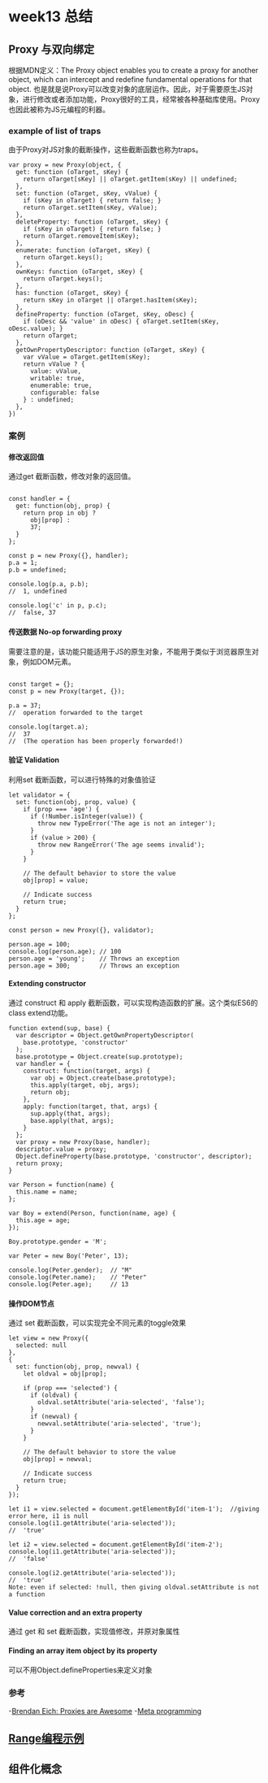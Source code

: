 # week13 总结

## Proxy 与双向绑定

根据MDN定义：The Proxy object enables you to create a proxy for another object, which can intercept and redefine fundamental operations for that object. 也是就是说Proxy可以改变对象的底层运作。因此，对于需要原生JS对象，进行修改或者添加功能，Proxy很好的工具，经常被各种基础库使用。Proxy也因此被称为JS元编程的利器。

### example of list of traps

由于Proxy对JS对象的截断操作，这些截断函数也称为traps。

````JS
var proxy = new Proxy(object, {
  get: function (oTarget, sKey) {
    return oTarget[sKey] || oTarget.getItem(sKey) || undefined;
  },
  set: function (oTarget, sKey, vValue) {
    if (sKey in oTarget) { return false; }
    return oTarget.setItem(sKey, vValue);
  },
  deleteProperty: function (oTarget, sKey) {
    if (sKey in oTarget) { return false; }
    return oTarget.removeItem(sKey);
  },
  enumerate: function (oTarget, sKey) {
    return oTarget.keys();
  },
  ownKeys: function (oTarget, sKey) {
    return oTarget.keys();
  },
  has: function (oTarget, sKey) {
    return sKey in oTarget || oTarget.hasItem(sKey);
  },
  defineProperty: function (oTarget, sKey, oDesc) {
    if (oDesc && 'value' in oDesc) { oTarget.setItem(sKey, oDesc.value); }
    return oTarget;
  },
  getOwnPropertyDescriptor: function (oTarget, sKey) {
    var vValue = oTarget.getItem(sKey);
    return vValue ? {
      value: vValue,
      writable: true,
      enumerable: true,
      configurable: false
    } : undefined;
  },
})
````

### 案例

#### 修改返回值

通过get 截断函数，修改对象的返回值。

````JS

const handler = {
  get: function(obj, prop) {
    return prop in obj ?
      obj[prop] :
      37;
  }
};

const p = new Proxy({}, handler);
p.a = 1;
p.b = undefined;

console.log(p.a, p.b); 
//  1, undefined

console.log('c' in p, p.c); 
//  false, 37

````

#### 传送数据 No-op forwarding proxy

需要注意的是，该功能只能适用于JS的原生对象，不能用于类似于浏览器原生对象，例如DOM元素。

````JS

const target = {};
const p = new Proxy(target, {});

p.a = 37;
//  operation forwarded to the target

console.log(target.a);
//  37
//  (The operation has been properly forwarded!)
````

#### 验证 Validation

利用set 截断函数，可以进行特殊的对象值验证

````JS
let validator = {
  set: function(obj, prop, value) {
    if (prop === 'age') {
      if (!Number.isInteger(value)) {
        throw new TypeError('The age is not an integer');
      }
      if (value > 200) {
        throw new RangeError('The age seems invalid');
      }
    }

    // The default behavior to store the value
    obj[prop] = value;

    // Indicate success
    return true;
  }
};

const person = new Proxy({}, validator);

person.age = 100;
console.log(person.age); // 100
person.age = 'young';    // Throws an exception
person.age = 300;        // Throws an exception
````

#### Extending constructor

通过 construct 和 apply 截断函数，可以实现构造函数的扩展。这个类似ES6的class extend功能。

````JS
function extend(sup, base) {
  var descriptor = Object.getOwnPropertyDescriptor(
    base.prototype, 'constructor'
  );
  base.prototype = Object.create(sup.prototype);
  var handler = {
    construct: function(target, args) {
      var obj = Object.create(base.prototype);
      this.apply(target, obj, args);
      return obj;
    },
    apply: function(target, that, args) {
      sup.apply(that, args);
      base.apply(that, args);
    }
  };
  var proxy = new Proxy(base, handler);
  descriptor.value = proxy;
  Object.defineProperty(base.prototype, 'constructor', descriptor);
  return proxy;
}

var Person = function(name) {
  this.name = name;
};

var Boy = extend(Person, function(name, age) {
  this.age = age;
});

Boy.prototype.gender = 'M';

var Peter = new Boy('Peter', 13);

console.log(Peter.gender);  // "M"
console.log(Peter.name);    // "Peter"
console.log(Peter.age);     // 13
````

#### 操作DOM节点

通过 set 截断函数，可以实现完全不同元素的toggle效果

````JS
let view = new Proxy({
  selected: null
},
{
  set: function(obj, prop, newval) {
    let oldval = obj[prop];

    if (prop === 'selected') {
      if (oldval) {
        oldval.setAttribute('aria-selected', 'false');
      }
      if (newval) {
        newval.setAttribute('aria-selected', 'true');
      }
    }

    // The default behavior to store the value
    obj[prop] = newval;

    // Indicate success
    return true;
  }
});

let i1 = view.selected = document.getElementById('item-1');  //giving error here, i1 is null
console.log(i1.getAttribute('aria-selected')); 
//  'true'

let i2 = view.selected = document.getElementById('item-2');
console.log(i1.getAttribute('aria-selected')); 
//  'false'

console.log(i2.getAttribute('aria-selected')); 
//  'true'
Note: even if selected: !null, then giving oldval.setAttribute is not a function
````

#### Value correction and an extra property

通过 get 和 set 截断函数，实现值修改，并原对象属性

#### Finding an array item object by its property

 可以不用Object.defineProperties来定义对象

### 参考

-[Brendan Eich: Proxies are Awesome](https://www.youtube.com/watch?v=sClk6aB_CPk)
-[Meta programming](https://developer.mozilla.org/en-US/docs/Web/JavaScript/Guide/Meta_programming)

## [Range编程示例](./draggable.html)

## 组件化概念
